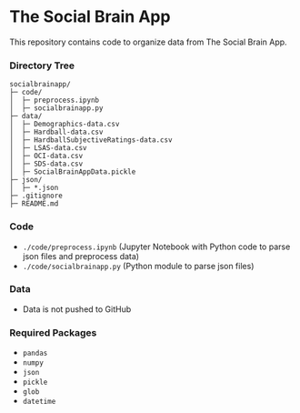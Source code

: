 # The Social Brain App
This repository contains code to organize data from The Social Brain App.

### Directory Tree
```
socialbrainapp/
├─ code/
│  ├─ preprocess.ipynb
│  ├─ socialbrainapp.py
├─ data/
│  ├─ Demographics-data.csv
│  ├─ Hardball-data.csv
│  ├─ HardballSubjectiveRatings-data.csv
│  ├─ LSAS-data.csv
│  ├─ OCI-data.csv
│  ├─ SDS-data.csv
│  ├─ SocialBrainAppData.pickle
├─ json/
│  ├─ *.json
├─ .gitignore
├─ README.md
```

### Code
- `./code/preprocess.ipynb` (Jupyter Notebook with Python code to parse json files and preprocess data)
- `./code/socialbrainapp.py` (Python module to parse json files)

### Data
- Data is not pushed to GitHub

### Required Packages
- `pandas`
- `numpy` 
- `json`
- `pickle`
- `glob`
- `datetime`